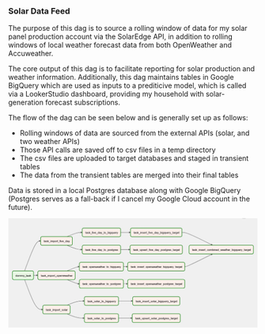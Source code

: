 ### Solar Data Feed

The purpose of this dag is to source a rolling window of data for my solar panel production account via the SolarEdge API, in addition to rolling windows of local weather forecast data from both OpenWeather and Accuweather.  

The core output of this dag is to facilitate reporting for solar production and weather information.  Additionally, this dag maintains tables in Google BigQuery which are used as inputs to a prediticive model, which is called via a LookerStudio dashboard, providing my household with solar-generation forecast subscriptions.

The flow of the dag can be seen below and is generally set up as follows:
* Rolling windows of data are sourced from the external APIs (solar, and two weather APIs)
* Those API calls are saved off to csv files in a temp directory
* The csv files are uploaded to target databases and staged in transient tables
* The data from the transient tables are merged into their final tables

Data is stored in a local Postgres database along with Google BigQuery (Postgres serves as a fall-back if I cancel my Google Cloud account in the future).

![solar-dag](solar-dag.JPG "solar dag")